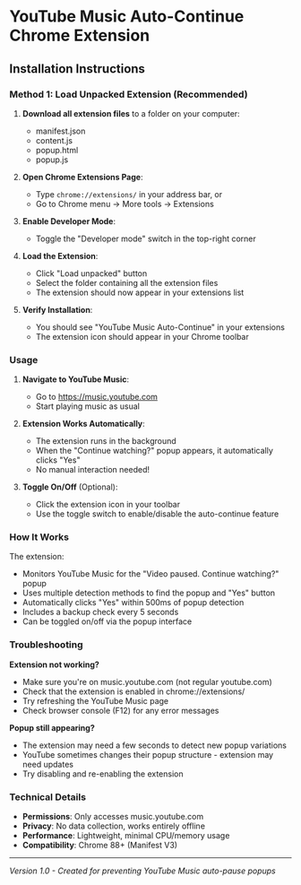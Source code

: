 # YouTube Music Auto-Continue Chrome Extension

## Installation Instructions

### Method 1: Load Unpacked Extension (Recommended)

1. **Download all extension files** to a folder on your computer:
   - manifest.json
   - content.js
   - popup.html
   - popup.js

2. **Open Chrome Extensions Page**:
   - Type `chrome://extensions/` in your address bar, or
   - Go to Chrome menu → More tools → Extensions

3. **Enable Developer Mode**:
   - Toggle the "Developer mode" switch in the top-right corner

4. **Load the Extension**:
   - Click "Load unpacked" button
   - Select the folder containing all the extension files
   - The extension should now appear in your extensions list

5. **Verify Installation**:
   - You should see "YouTube Music Auto-Continue" in your extensions
   - The extension icon should appear in your Chrome toolbar

### Usage

1. **Navigate to YouTube Music**:
   - Go to https://music.youtube.com
   - Start playing music as usual

2. **Extension Works Automatically**:
   - The extension runs in the background
   - When the "Continue watching?" popup appears, it automatically clicks "Yes"
   - No manual interaction needed!

3. **Toggle On/Off** (Optional):
   - Click the extension icon in your toolbar
   - Use the toggle switch to enable/disable the auto-continue feature

### How It Works

The extension:
- Monitors YouTube Music for the "Video paused. Continue watching?" popup
- Uses multiple detection methods to find the popup and "Yes" button
- Automatically clicks "Yes" within 500ms of popup detection
- Includes a backup check every 5 seconds
- Can be toggled on/off via the popup interface

### Troubleshooting

**Extension not working?**
- Make sure you're on music.youtube.com (not regular youtube.com)
- Check that the extension is enabled in chrome://extensions/
- Try refreshing the YouTube Music page
- Check browser console (F12) for any error messages

**Popup still appearing?**
- The extension may need a few seconds to detect new popup variations
- YouTube sometimes changes their popup structure - extension may need updates
- Try disabling and re-enabling the extension

### Technical Details

- **Permissions**: Only accesses music.youtube.com
- **Privacy**: No data collection, works entirely offline
- **Performance**: Lightweight, minimal CPU/memory usage
- **Compatibility**: Chrome 88+ (Manifest V3)

---
*Version 1.0 - Created for preventing YouTube Music auto-pause popups*
